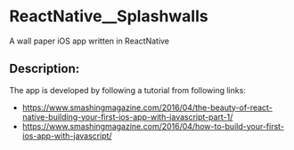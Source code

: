 # ReactNative__Splashwalls
A wall paper iOS app written in ReactNative

## Description:
The app is developed by following a tutorial from following links:
* https://www.smashingmagazine.com/2016/04/the-beauty-of-react-native-building-your-first-ios-app-with-javascript-part-1/
* https://www.smashingmagazine.com/2016/04/how-to-build-your-first-ios-app-with-javascript/


